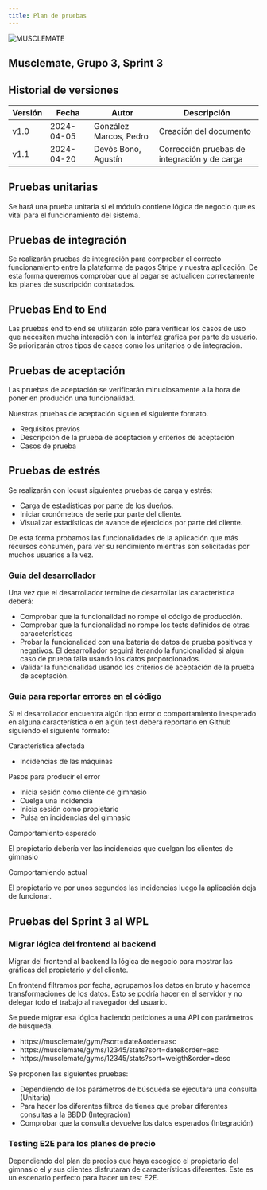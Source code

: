 ```yaml
---
title: Plan de pruebas
---
```


![MUSCLEMATE](../logo.png)

## Musclemate, Grupo 3, Sprint 3

## Historial de versiones

| Versión | Fecha      | Autor                  | Descripción            |
| ------- | ---------- | ---------------------- | ---------------------- |
| v1.0    | 2024-04-05 | González Marcos, Pedro | Creación del documento |
| v1.1    | 2024-04-20 | Devós Bono, Agustín | Corrección pruebas de integración y de carga |

## Pruebas unitarias

Se hará una prueba unitaria si el módulo contiene lógica de
negocio que es vital para el funcionamiento del sistema.

## Pruebas de integración

Se realizarán pruebas de integración para comprobar el correcto funcionamiento entre la plataforma de pagos Stripe y nuestra aplicación.
De esta forma queremos comprobar que al pagar se actualicen correctamente los planes de suscripción contratados.

## Pruebas End to End

Las pruebas end to end se utilizarán sólo para verificar los casos de uso que necesiten mucha
interación con la interfaz grafica por parte de usuario. Se priorizarán otros tipos de casos
como los unitarios o de integración.

## Pruebas de aceptación

Las pruebas de aceptación se verificarán minuciosamente a la hora de poner en produción
una funcionalidad.

Nuestras pruebas de aceptación siguen el siguiente formato.

- Requisitos previos
- Descripción de la prueba de aceptación y criterios de aceptación
- Casos de prueba

## Pruebas de estrés

Se realizarán con locust siguientes pruebas de carga y estrés:

- Carga de estadísticas por parte de los dueños.
- Iniciar cronómetros de serie por parte del cliente.
- Visualizar estadísticas de avance de ejercicios por parte del cliente.

De esta forma probamos las funcionalidades de la aplicación que más recursos consumen, para ver su rendimiento mientras son solicitadas por muchos usuarios a la vez.

### Guía del desarrollador

Una vez que el desarrollador termine de desarrollar las característica deberá:

- Comprobar que la funcionalidad no rompe el código de producción.
- Comprobar que la funcionalidad no rompe los tests definidos de otras caraceterísticas
- Probar la funcionalidad con una batería de datos de prueba positivos y negativos.
  El desarrollador seguirá iterando la funcionalidad si algún caso de prueba falla
  usando los datos proporcionados.
- Validar la funcionalidad usando los criterios de aceptación de la prueba de aceptación.

### Guía para reportar errores en el código

Si el desarrollador encuentra algún tipo error o comportamiento inesperado
en alguna característica o en algún test deberá reportarlo en Github siguiendo
el siguiente formato:

Característica afectada

- Incidencias de las máquinas

Pasos para producir el error

- Inicia sesión como cliente de gimnasio
- Cuelga una incidencia
- Inicia sesión como propietario
- Pulsa en incidencias del gimnasio

Comportamiento esperado

El propietario debería ver las incidencias que cuelgan los clientes de gimnasio

Comportamiendo actual

El propietario ve por unos segundos las incidencias luego la aplicación deja de funcionar.

## Pruebas del Sprint 3 al WPL

### Migrar lógica del frontend al backend

Migrar del frontend al backend la lógica de negocio para mostrar las gráficas
del propietario y del cliente.

En frontend filtramos por fecha, agrupamos los datos en bruto y hacemos transformaciones de los datos.
Esto se podría hacer en el servidor y no delegar todo el trabajo al navegador del usuario.

Se puede migrar esa lógica haciendo peticiones a una API con parámetros de búsqueda.

- https://musclemate/gym/?sort=date&order=asc
- https://musclemate/gyms/12345/stats?sort=date&order=asc
- https://musclemate/gyms/12345/stats?sort=weigth&order=desc

Se proponen las siguientes pruebas:

- Dependiendo de los parámetros de búsqueda se ejecutará una consulta (Unitaria)
- Para hacer los diferentes filtros de tienes que probar diferentes consultas a la BBDD (Integración)
- Comprobar que la consulta devuelve los datos esperados (Integración)

### Testing E2E para los planes de precio

Dependiendo del plan de precios que haya escogido el propietario del gimnasio el y sus clientes
disfrutaran de características diferentes. Este es un escenario perfecto para hacer un test
E2E.
